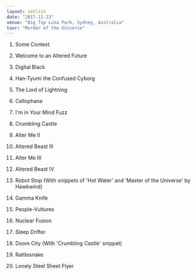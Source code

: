 ```yaml
---
layout: setlist
date: "2017-11-23"
venue: "Big Top Luna Park, Sydney, Australia"
tour: "Murder of the Universe"
---
```



 1. Some Context

 2. Welcome to an Altered Future

 3. Digital Black

 4. Han-Tyumi the Confused Cyborg

 5. The Lord of Lightning

 6. Cellophane

 7. I'm in Your Mind Fuzz

 8. Crumbling Castle

 9. Alter Me II

10. Altered Beast III

11. Alter Me III

12. Altered Beast IV

13. Robot Stop
    (With snippets of 'Hot Water' and 'Master of the Universe' by
    Hawkwind)

14. Gamma Knife

15. People-Vultures

16. Nuclear Fusion

17. Sleep Drifter

18. Doom City
    (With 'Crumbling Castle' snippet)

19. Rattlesnake

20. Lonely Steel Sheet Flyer


